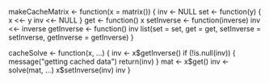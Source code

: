 makeCacheMatrix <- function(x = matrix()) {
	inv <- NULL
	set <- function(y) {
		x <<- y
		inv <<- NULL
	}
	get <- function() x
	setInverse <- function(inverse) inv <<- inverse
	getInverse <- function() inv
	list(set = set, get = get, setInverse = setInverse, getInverse = getInverse)
}

cacheSolve <- function(x, ...) {
        inv <- x$getInverse()
        if (!is.null(inv)) {
                message("getting cached data")
                return(inv)
        }
        mat <- x$get()
        inv <- solve(mat, ...)
        x$setInverse(inv)
        inv
}
